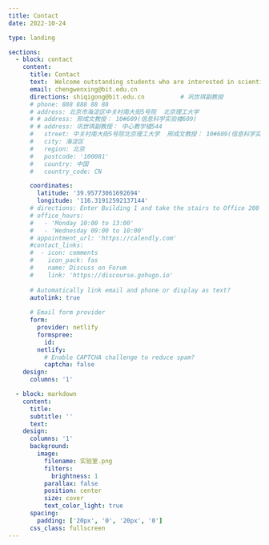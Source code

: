 ```yaml
---
title: Contact
date: 2022-10-24

type: landing

sections:
  - block: contact
    content:
      title: Contact
      text:  Welcome outstanding students who are interested in scientific research to join our laboratory!    # 欢迎有志于科研的优秀学子加入本实验室！
      email: chengwenxing@bit.edu.cn   
      directions: shiqigong@bit.edu.cn          # 巩世琪副教授
      # phone: 888 888 88 88
      # address: 北京市海淀区中关村南大街5号院  北京理工大学
      # # address: 邢成文教授： 10#609(信息科学实验楼609)
      # # address: 巩世琪副教授： 中心教学楼544
      #   street: 中关村南大街5号院北京理工大学  邢成文教授： 10#609(信息科学实验楼609)   巩世琪副教授： 中心教学楼544
      #   city: 海淀区
      #   region: 北京
      #   postcode: '100081'
      #   country: 中国
      #   country_code: CN

      coordinates:
        latitude: '39.95773061692694'
        longitude: '116.31912592137144'
      # directions: Enter Building 1 and take the stairs to Office 200 on Floor 2
      # office_hours:
      #   - 'Monday 10:00 to 13:00'
      #   - 'Wednesday 09:00 to 10:00'
      # appointment_url: 'https://calendly.com'
      #contact_links:
      #  - icon: comments
      #    icon_pack: fas
      #    name: Discuss on Forum
      #    link: 'https://discourse.gohugo.io'
    
      # Automatically link email and phone or display as text?
      autolink: true
    
      # Email form provider
      form:
        provider: netlify
        formspree:
          id:
        netlify:
          # Enable CAPTCHA challenge to reduce spam?
          captcha: false
    design:
      columns: '1'

  - block: markdown
    content:
      title:
      subtitle: ''
      text:
    design:
      columns: '1'
      background:
        image: 
          filename: 实验室.png
          filters:
            brightness: 1
          parallax: false
          position: center
          size: cover
          text_color_light: true
      spacing:
        padding: ['20px', '0', '20px', '0']
      css_class: fullscreen
---
```

